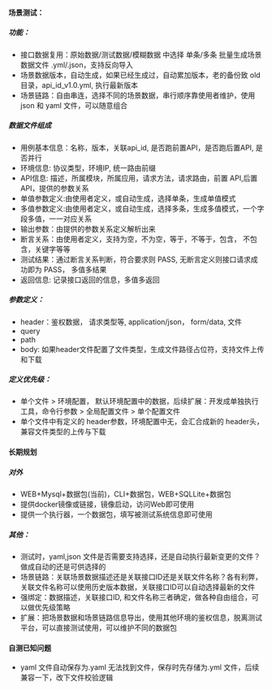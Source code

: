 #### 场景测试：
##### 功能：
- 接口数据复用：原始数据/测试数据/模糊数据 中选择 单条/多条 批量生成场景数据文件 .yml/.json，支持反向导入
- 场景数据版本，自动生成，如果已经生成过，自动累加版本，老的备份致 old 目录，api_id_v1.0.yml, 执行最新版本
- 场景链路：自由串连，选择不同的场景数据，串行顺序靠使用者维护，使用 json 和 yaml 文件，可以随意组合

##### 数据文件组成
- 用例基本信息：名称，版本，关联api_id, 是否跑前置API，是否跑后置API, 是否并行
- 环境信息: 协议类型，环境IP, 统一路由前缀
- API信息: 描述，所属模块，所属应用，请求方法，请求路由，前置 API,后置 API，提供的参数关系
- 单值参数定义:由使用者定义，或自动生成，选择单条，生成单值模式
- 多值参数定义:由使用者定义，或自动生成，选择多条，生成多值模式，一个字段多值，一一对应关系
- 输出参数：由提供的参数关系定义解析出来
- 断言关系：由使用者定义，支持为空，不为空，等于，不等于，包含， 不包含，关键字等等
- 测试结果：通过断言关系判断，符合要求则 PASS, 无断言定义则接口请求成功即为 PASS， 多值多结果
- 返回信息: 记录接口返回的信息，多值多返回

##### 参数定义：
- header：鉴权数据， 请求类型等, application/json， form/data, 文件
- query
- path
- body: 如果header文件配置了文件类型，生成文件路径占位符，支持文件上传和下载

##### 定义优先级：
- 单个文件 > 环境配置， 默认环境配置中的数据，后续扩展：开发成单独执行工具，命令行参数 > 全局配置文件 > 单个配置文件
- 单个文件中有定义的 header参数，环境配置中无，会汇合成新的 header头，兼容文件类型的上传与下载

#### 长期规划
##### 对外
- WEB+Mysql+数据包(当前)，CLI+数据包，WEB+SQLLite+数据包
- 提供docker镜像或链接，镜像启动，访问Web即可使用
- 提供一个执行器，一个数据包，填写被测试系统信息即可使用

##### 其他：
- 测试时，yaml,json 文件是否需要支持选择，还是自动执行最新变更的文件？做成自动的还是可供选择的
- 场景链路：关联场景数据描述还是关联接口ID还是关联文件名称？各有利弊，关联文件名称可以使用历史版本数据，关联接口ID可以自动选择最新的文件
- 强绑定：数据描述，关联接口ID, 和文件名称三者确定，做各种自由组合，可以做优先级策略
- 扩展：把场景数据和场景链路信息导出，使用其他环境的鉴权信息，脱离测试平台，可以直接测试使用，可以维护不同的数据包


#### 自测已知问题
- yaml 文件自动保存为.yaml 无法找到文件，保存时先存储为.yml 文件，后续兼容一下，改下文件校验逻辑



